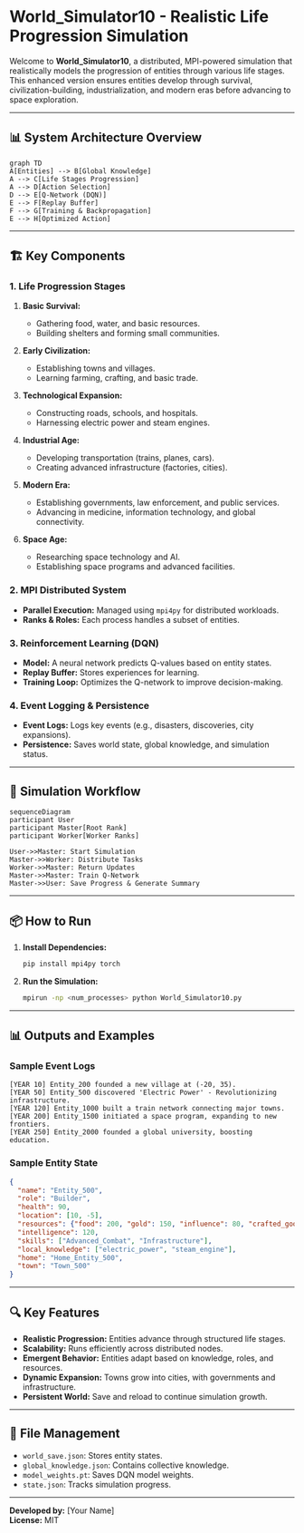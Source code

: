 # World_Simulator10 - Realistic Life Progression Simulation

Welcome to **World_Simulator10**, a distributed, MPI-powered simulation that realistically models the progression of entities through various life stages. This enhanced version ensures entities develop through survival, civilization-building, industrialization, and modern eras before advancing to space exploration.

---

## **📊 System Architecture Overview**

```mermaid
graph TD
A[Entities] --> B[Global Knowledge]
A --> C[Life Stages Progression]
A --> D[Action Selection]
D --> E[Q-Network (DQN)]
E --> F[Replay Buffer]
F --> G[Training & Backpropagation]
E --> H[Optimized Action]
```

---

## **🏗️ Key Components**

### **1. Life Progression Stages**
1. **Basic Survival:**
   - Gathering food, water, and basic resources.
   - Building shelters and forming small communities.

2. **Early Civilization:**
   - Establishing towns and villages.
   - Learning farming, crafting, and basic trade.

3. **Technological Expansion:**
   - Constructing roads, schools, and hospitals.
   - Harnessing electric power and steam engines.

4. **Industrial Age:**
   - Developing transportation (trains, planes, cars).
   - Creating advanced infrastructure (factories, cities).

5. **Modern Era:**
   - Establishing governments, law enforcement, and public services.
   - Advancing in medicine, information technology, and global connectivity.

6. **Space Age:**
   - Researching space technology and AI.
   - Establishing space programs and advanced facilities.

### **2. MPI Distributed System**
- **Parallel Execution:** Managed using `mpi4py` for distributed workloads.
- **Ranks & Roles:** Each process handles a subset of entities.

### **3. Reinforcement Learning (DQN)**
- **Model:** A neural network predicts Q-values based on entity states.
- **Replay Buffer:** Stores experiences for learning.
- **Training Loop:** Optimizes the Q-network to improve decision-making.

### **4. Event Logging & Persistence**
- **Event Logs:** Logs key events (e.g., disasters, discoveries, city expansions).
- **Persistence:** Saves world state, global knowledge, and simulation status.

---

## **🚀 Simulation Workflow**

```mermaid
sequenceDiagram
participant User
participant Master[Root Rank]
participant Worker[Worker Ranks]

User->>Master: Start Simulation
Master->>Worker: Distribute Tasks
Worker->>Master: Return Updates
Master->>Master: Train Q-Network
Master->>User: Save Progress & Generate Summary
```

---

## **📦 How to Run**
1. **Install Dependencies:**
   ```bash
   pip install mpi4py torch
   ```

2. **Run the Simulation:**
   ```bash
   mpirun -np <num_processes> python World_Simulator10.py
   ```

---

## **📊 Outputs and Examples**

### **Sample Event Logs**
```
[YEAR 10] Entity_200 founded a new village at (-20, 35).
[YEAR 50] Entity_500 discovered 'Electric Power' - Revolutionizing infrastructure.
[YEAR 120] Entity_1000 built a train network connecting major towns.
[YEAR 200] Entity_1500 initiated a space program, expanding to new frontiers.
[YEAR 250] Entity_2000 founded a global university, boosting education.
```

### **Sample Entity State**
```json
{
  "name": "Entity_500",
  "role": "Builder",
  "health": 90,
  "location": [10, -5],
  "resources": {"food": 200, "gold": 150, "influence": 80, "crafted_goods": 10},
  "intelligence": 120,
  "skills": ["Advanced_Combat", "Infrastructure"],
  "local_knowledge": ["electric_power", "steam_engine"],
  "home": "Home_Entity_500",
  "town": "Town_500"
}
```

---

## **🔍 Key Features**
- **Realistic Progression:** Entities advance through structured life stages.
- **Scalability:** Runs efficiently across distributed nodes.
- **Emergent Behavior:** Entities adapt based on knowledge, roles, and resources.
- **Dynamic Expansion:** Towns grow into cities, with governments and infrastructure.
- **Persistent World:** Save and reload to continue simulation growth.

---

## **📁 File Management**
- `world_save.json`: Stores entity states.
- `global_knowledge.json`: Contains collective knowledge.
- `model_weights.pt`: Saves DQN model weights.
- `state.json`: Tracks simulation progress.

---

**Developed by:** [Your Name]  
**License:** MIT
